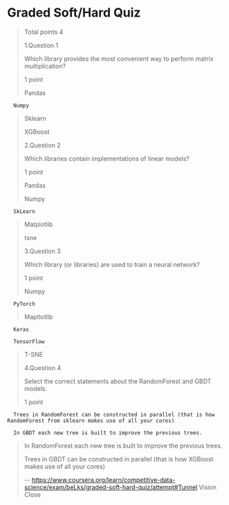 # Graded Soft/Hard Quiz
> 
> Total points 4
> 
>  1.Question 1
> 
> Which library provides the most convenient way to perform matrix multiplication?
> 
> 1 point 
> 
>  Pandas 
> 

      Numpy 
> 
>  Sklearn 
> 
>  XGBoost 
> 
>  2.Question 2
> 
> Which libraries contain implementations of linear models?
> 
> 1 point 
> 
>  Pandas 
> 
>  Numpy 
> 

      SkLearn 
> 
>  Matplotlib 
> 
>  tsne 
> 
>  3.Question 3
> 
> Which library (or libraries) are used to train a neural network?
> 
> 1 point 
> 
>  Numpy 
> 

      PyTorch 
> 
>  Maptlotlib 
> 

      Keras 
> 

      TensorFlow 
> 
>  T-SNE 
> 
>  4.Question 4
> 
> Select the correct statements about the RandomForest and GBDT models.
> 
> 1 point 
> 

      Trees in RandomForest can be constructed in parallel (that is how RandomForest from sklearn makes use of all your cores) 
> 

      In GBDT each new tree is built to improve the previous trees. 
> 
>  In RandomForest each new tree is built to improve the previous trees. 
> 
>  Trees in GBDT can be constructed in parallel (that is how XGBoost makes use of all your cores)
>
> -- https://www.coursera.org/learn/competitive-data-science/exam/beLks/graded-soft-hard-quiz/attempt#Tunnel Vision Close
